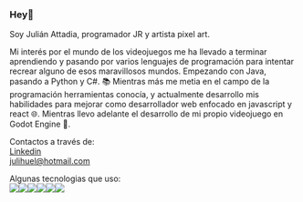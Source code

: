 
### <div>Hey👋</div>  

Soy Julián Attadia, programador JR y artista pixel art.

Mi interés por el mundo de los videojuegos me ha llevado a terminar aprendiendo y pasando por varios lenguajes
de programación para intentar recrear alguno de esos maravillosos mundos. Empezando con Java, pasando a Python y C#.
📚 Mientras más me metia en el campo de la programación herramientas conocía, y actualmente 
desarrollo mis habilidades para mejorar como desarrollador web enfocado en javascript y react 🌐.
Mientras llevo adelante el desarrollo de mi propio videojuego en Godot Engine 🤖.

Contactos a través de:
<br/>
<a href="https://www.linkedin.com/in/juli%C3%A1n-attadia-b00a52216/">Linkedin</a>
<br/>
julihuel@hotmail.com

Algunas tecnologias que uso:
<br/>
<img src="https://img.shields.io/badge/Godot-478CBF?style=for-the-badge&logo=GodotEngine&logoColor=white" /><img src="https://img.shields.io/badge/JavaScript-323330?style=for-the-badge&logo=javascript&logoColor=F7DF1E" /><img src="https://img.shields.io/badge/CSS3-1572B6?style=for-the-badge&logo=css3&logoColor=white" /><img src="https://img.shields.io/badge/React-20232A?style=for-the-badge&logo=react&logoColor=61DAFB" /><img src="https://img.shields.io/badge/PostgreSQL-316192?style=for-the-badge&logo=postgresql&logoColor=white" /><img src="https://img.shields.io/badge/HTML5-E34F26?style=for-the-badge&logo=html5&logoColor=white" />




